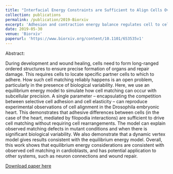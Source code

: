 ```yaml
---
title: "Interfacial Energy Constraints are Sufficient to Align Cells Over Large Distances"
collection: publications
permalink: /publication/2019-Biorxiv
excerpt: 'Adhesion and contraction energy balance regulates cell to cell contacts.'
date: 2019-05-30
venue: 'Biorxiv'
paperurl: 'https://www.biorxiv.org/content/10.1101/653535v1'
---
```

Abstract:

During development and wound healing, cells need to form long-ranged ordered structures to ensure precise formation of organs and repair damage. This requires cells to locate specific partner cells to which to adhere. How such cell matching reliably happens is an open problem, particularly in the presence of biological variability. Here, we use an equilibrium energy model to simulate how cell matching can occur with subcellular precision. A single parameter – encapsulating the competition between selective cell adhesion and cell elasticity – can reproduce experimental observations of cell alignment in the Drosophila embryonic heart. This demonstrates that adhesive differences between cells (in the case of the heart, mediated by filopodia interactions) are sufficient to drive cell matching without requiring cell rearrangements. The model can explain observed matching defects in mutant conditions and when there is significant biological variability. We also demonstrate that a dynamic vertex model gives results consistent with the equilibrium energy model. Overall, this work shows that equilibrium energy considerations are consistent with observed cell matching in cardioblasts, and has potential application to other systems, such as neuron connections and wound repair.

[Download paper here](https://www.biorxiv.org/content/10.1101/653535v1)
